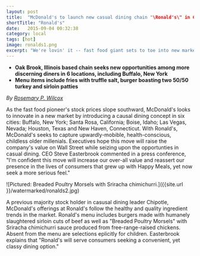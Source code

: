 ```yaml
---
layout: post
title:  "McDonald's to launch new casual dining chain "\Ronald's\" in 6 cities"
shortTitle: "Ronald's"
date:   2015-09-04 00:32:38
category: local
tags: [hot]
image: ronalds1.png
excerpt: "We're lovin' it -- fast food giant sets to toe into new market with casual dining concept "Ronald's""
---
```


- __Oak Brook, Illinois based chain seeks new opportunities among more discerning diners in 6 locations, including Buffalo, New York__
- __Menu items include fries with truffle salt, burger boasting two 50/50 turkey and sirloin patties__

*By [Rosemary P. Wilcox](http://google.com)*

As the fast food pioneer's stock prices slope southward, McDonald's looks to innovate in a new market by introducing a causal dining concept in six cities: Buffalo, New York; Santa Rosa, California; Boise, Idaho; Las Vegas, Nevada; Houston, Texas and New Haven, Connecticut. With Ronald's, McDonald's seeks to capture upwardly-mobible, health-conscious, childless older millenials. Executives hope this move will raise the company's value on Wall Street while seizing upon the opportunties in casual dining. CEO Steve Easterbrook commented in a press conference, "I'm confident this move will increase our over-all value and reassert our presence in the lives of consumers that grew up with Happy Meals, yet now seek a more serious feel."


![Pictured: Breaded Poultry Morsels with Sriracha chimichurri.]({{site.url }}/watermarked/ronalds2.jpg)

A previous majority stock holder in casusal dining leader Chipotle, McDonald's offerings at Ronald's follow the healthy and quality ingredient trends in the market.  Ronald's menu includes burgers made with humanely slaughtered sirloin cuts of beef as well as "Breaded Poultry Morsels" with Sriracha chimichurri sauce produced from free-range-raised chickens. Absent from the menu are selections eplicitly for children.  Easterbrook explains that "Ronald's will serve consumers seeking a convenient, yet classy dining option." 




 
